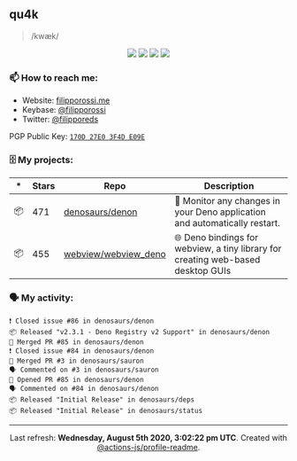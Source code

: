 ## qu4k

> /kwæk/

<p align="center">
  <img src="https://img.shields.io/badge/last%20major%20release-aug.%202000-important" />
  <img src="https://img.shields.io/badge/unminified%20size-6%20feet%206%20inches-informational" />
  <img src="https://img.shields.io/badge/vulnerabilities-high-critical" />
  <img src="https://img.shields.io/badge/code%20quality-A%20for%20effort-success" />
</p>

### 📫 How to reach me:

- Website: [filipporossi.me](https://filipporossi.me/)
- Keybase: [@filipporossi](https://keybase.io/filipporossi)
- Twitter: [@filipporeds](https://keybase.io/filipporeds)

PGP Public Key: [`170D 27E0 3F4D E09E`](https://keybase.io/filipporossi/pgp_keys.asc)

### 🗄 My projects:

|*|Stars|Repo|Description|
|---|---|---|---|
| 📦 | 471 | [denosaurs/denon](https://github.com/denosaurs/denon) | 👀 Monitor any changes in your Deno application and automatically restart. |
| 📦 | 455 | [webview/webview_deno](https://github.com/webview/webview_deno) | 🌐 Deno bindings for webview, a tiny library for creating web-based desktop GUIs |

### 🗣 My activity:

```
❗️ Closed issue #86 in denosaurs/denon
📦 Released "v2.3.1 - Deno Registry v2 Support" in denosaurs/denon
🎉 Merged PR #85 in denosaurs/denon
❗️ Closed issue #84 in denosaurs/denon
🎉 Merged PR #3 in denosaurs/sauron
🗣 Commented on #3 in denosaurs/sauron
💪 Opened PR #85 in denosaurs/denon
🗣 Commented on #84 in denosaurs/denon
📦 Released "Initial Release" in denosaurs/deps
📦 Released "Initial Release" in denosaurs/status
```

------------
<p align="center">Last refresh: <b>Wednesday, August 5th 2020, 3:02:22 pm UTC</b>. Created with <a href=https://github.com/marketplace/actions/profile-readme>@actions-js/profile-readme</a>.</p>
